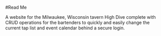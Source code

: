 #Read Me

A website for the Milwaukee, Wisconsin tavern High Dive complete with CRUD operations for the bartenders to quickly and easily change the current tap list and event calendar behind a secure login.